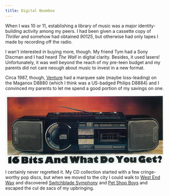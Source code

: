 ```yaml
---
title: Digital Boombox
---
```


When I was 10 or 11, establishing a library of music was a major identity-building activity among my peers. I had been given a cassette copy of _Thriller_ and somehow had obtained _90125_, but otherwise had only tapes I made by recording off the radio.

I wan't interested in buying more, though. My friend Tym had a Sony Discman and I had heard _The Wall_ in digital clarity. Besides, it used lasers! Unfortunately, it was well beyond the reach of my pre-teen budget and my parents did not care neough about music to invest in a new format.

Circa 1987, though, [Venture](https://en.wikipedia.org/wiki/Venture_Stores) had a marquee sale (maybe loss-leading) on the Maganox D8880 (which I think was a US-badged Philips D8884) and I convinced my parents to let me spend a good portion of my savings on one.

![Maganox boombox](magnavox.png)

I certainly never regretted it. My CD collection started with a few cringe-worthy pop discs, but when we moved to the city I could walk to [West End Wax](https://www.youtube.com/watch?v=GDEIkIwaFNw) and discovered [Switchblade Symphony](https://en.wikipedia.org/wiki/Serpentine_Gallery_(album)) and [Pet Shop Boys](https://en.wikipedia.org/wiki/Please_(Pet_Shop_Boys_album)) and escaped the cul de sacs of my upbringing.
